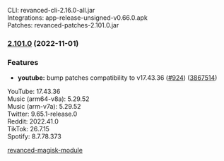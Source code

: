 CLI: revanced-cli-2.16.0-all.jar  
Integrations: app-release-unsigned-v0.66.0.apk  
Patches: revanced-patches-2.101.0.jar  

### [2.101.0](https://github.com/revanced/revanced-patches/compare/v2.100.3...v2.101.0) (2022-11-01)
### Features
* **youtube:** bump patches compatibility to v17.43.36 ([#924](https://github.com/revanced/revanced-patches/issues/924)) ([3867514](https://github.com/revanced/revanced-patches/commit/38675144dcb616474a047bcf8f7e1bf1f668ea46))

  
YouTube: 17.43.36  
Music (arm64-v8a): 5.29.52  
Music (arm-v7a): 5.29.52  
Twitter: 9.65.1-release.0  
Reddit: 2022.41.0  
TikTok: 26.7.15  
Spotify: 8.7.78.373  

[revanced-magisk-module](https://github.com/j-hc/revanced-magisk-module)  
